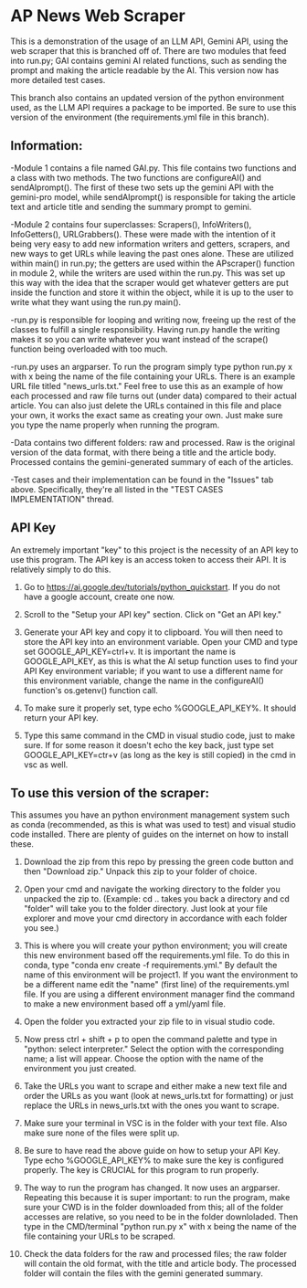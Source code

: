 # AP News Web Scraper
This is a demonstration of the usage of an LLM API, Gemini API, using the web scraper that this is branched off of.
There are two modules that feed into run.py; GAI contains gemini AI related functions, such as sending the prompt and making the article readable by the AI.
This version now has more detailed test cases.

This branch also contains an updated version of the python environment used, as the LLM API requires a package to be imported. Be sure to use this version of the environment (the requirements.yml file in this branch).
## Information:

-Module 1 contains a file named GAI.py. This file contains two functions and a class with two methods. The two functions are configureAI() and sendAIprompt(). The first of these two sets up the gemini API with the gemini-pro model, while sendAIprompt() is responsible for taking the article text and article title and sending the summary prompt to gemini.

-Module 2 contains four superclasses: Scrapers(), InfoWriters(), InfoGetters(), URLGrabbers(). These were made with the intention of it being very easy to add new information writers and getters, scrapers, and new ways to get URLs while leaving the past ones alone. These are utilized within main() in run.py; the getters are used within the APscraper() function in module 2, while the writers are used within the run.py. This was set up this way with the idea that the scraper would get whatever getters are put inside the function and store it within the object, while it is up to the user to write what they want using the run.py main().

-run.py is responsible for looping and writing now, freeing up the rest of the classes to fulfill a single responsibility. Having run.py handle the writing makes it so you can write whatever you want instead of the scrape() function being overloaded with too much.

-run.py uses an argparser. To run the program simply type python run.py x with x being the name of the file containing your URLs. There is an example URL file titled "news_urls.txt." Feel free to use this as an example of how each processed and raw file turns out (under data) compared to their actual article. You can also just delete the URLs contained in this file and place your own, it works the exact same as creating your own. Just make sure you type the name properly when running the program.

-Data contains two different folders: raw and processed. Raw is the original version of the data format, with there being a title and the article body. Processed contains the gemini-generated summary of each of the articles.

-Test cases and their implementation can be found in the "Issues" tab above. Specifically, they're all listed in the "TEST CASES IMPLEMENTATION" thread. 

## API Key
An extremely important "key" to this project is the necessity of an API key to use this program. The API key is an access token to access their API. It is relatively simply to do this.

1. Go to https://ai.google.dev/tutorials/python_quickstart. If you do not have a google account, create one now.

2. Scroll to the "Setup your API key" section. Click on "Get an API key."

3. Generate your API key and copy it to clipboard. You will then need to store the API key into an environment variable. Open your CMD and type set GOOGLE_API_KEY=ctrl+v. It is important the name is GOOGLE_API_KEY, as this is what the AI setup function uses to find your API Key environment variable; if you want to use a different name for this environment variable, change the name in the configureAI() function's os.getenv() function call. 

4. To make sure it properly set, type echo %GOOGLE_API_KEY%. It should return your API key.

5. Type this same command in the CMD in visual studio code, just to make sure. If for some reason it doesn't echo the key back, just type set GOOGLE_API_KEY=ctr+v (as long as the key is still copied) in the cmd in vsc as well.

## To use this version of the scraper:
This assumes you have an python environment management system such as conda (recommended, as this is what was used to test) and visual studio code installed. There are plenty of guides on the internet on how to install these.

1. Download the zip from this repo by pressing the green code button and then "Download zip." Unpack this zip to your folder of choice.

2. Open your cmd and navigate the working directory to the folder you unpacked the zip to. (Example: cd .. takes you back a directory and cd "folder" will take you to the folder directory. Just look at your file explorer and move your cmd directory in accordance with each folder you see.)

3. This is where you will create your python environment; you will create this new environment based off the requirements.yml file. To do this in conda, type "conda env create -f requirements.yml." By default the name of this environment will be project1. If you want the environment to be a different name edit the "name" (first line) of the requirements.yml file. If you are using a different environment manager find the command to make a new environment based off a yml/yaml file.

4. Open the folder you extracted your zip file to in visual studio code.

5. Now press ctrl + shift + p to open the command palette and type in "python: select interpreter." Select the option with the corresponding name; a list will appear. Choose the option with the name of the environment you just created.

6. Take the URLs you want to scrape and either make a new text file and order the URLs as you want (look at news_urls.txt for formatting) or just replace the URLs in news_urls.txt with the ones you want to scrape.

7. Make sure your terminal in VSC is in the folder with your text file. Also make sure none of the files were split up.

8. Be sure to have read the above guide on how to setup your API Key. Type echo %GOOGLE_API_KEY% to make sure the key is configured properly. The key is CRUCIAL for this program to run properly.

9. The way to run the program has changed. It now uses an argparser. Repeating this because it is super important: to run the program, make sure your CWD is in the folder downloaded from this; all of the folder accesses are relative, so you need to be in the folder downloladed. Then type in the CMD/terminal "python run.py x" with x being the name of the file containing your URLs to be scraped.

10. Check the data folders for the raw and processed files; the raw folder will contain the old format, with the title and article body. The processed folder will contain the files with the gemini generated summary.
